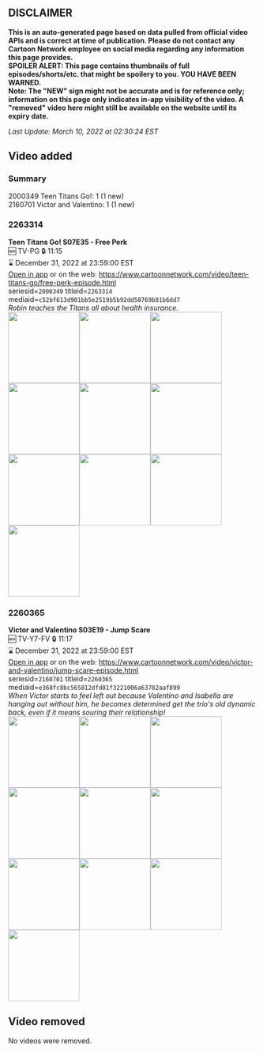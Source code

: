 ## DISCLAIMER
**This is an auto-generated page based on data pulled from official video APIs and is correct at time of publication. Please do not contact any Cartoon Network employee on social media regarding any information this page provides.**  
**SPOILER ALERT: This page contains thumbnails of full episodes/shorts/etc. that might be spoilery to you. YOU HAVE BEEN WARNED.**  
**Note: The "NEW" sign might not be accurate and is for reference only; information on this page only indicates in-app visibility of the video. A "removed" video here might still be available on the website until its expiry date.**  

_Last Update: March 10, 2022 at 02:30:24 EST_
## Video added
### Summary
2000349 Teen Titans Go!: 1 (1 new)  
2160701 Victor and Valentino: 1 (1 new)  
### 2263314
**Teen Titans Go! S07E35 - Free Perk**  
🆕 TV-PG 🔒 11:15  
⌛ December 31, 2022 at 23:59:00 EST  
[Open in app](https://cnvideo.sercomkc.org/redirector.html?type=cnapp&seriesid=2000349&titleid=2263314&mediaid=c52bf613d901bb5e2519b5b92dd58769b81b6dd7) or on the web: https://www.cartoonnetwork.com/video/teen-titans-go/free-perk-episode.html  
seriesid=`2000349` titleid=`2263314` mediaid=`c52bf613d901bb5e2519b5b92dd58769b81b6dd7`  
_Robin teaches the Titans all about health insurance._  
<a href="https://s3.amazonaws.com/cartoonorchestrator/2263314_001_1280x720.jpg"><img src="https://s3.amazonaws.com/cartoonorchestrator/2263314_001_640x360.jpg" height="144px" /></a><a href="https://s3.amazonaws.com/cartoonorchestrator/2263314_002_1280x720.jpg"><img src="https://s3.amazonaws.com/cartoonorchestrator/2263314_002_640x360.jpg" height="144px" /></a><a href="https://s3.amazonaws.com/cartoonorchestrator/2263314_003_1280x720.jpg"><img src="https://s3.amazonaws.com/cartoonorchestrator/2263314_003_640x360.jpg" height="144px" /></a><a href="https://s3.amazonaws.com/cartoonorchestrator/2263314_004_1280x720.jpg"><img src="https://s3.amazonaws.com/cartoonorchestrator/2263314_004_640x360.jpg" height="144px" /></a><a href="https://s3.amazonaws.com/cartoonorchestrator/2263314_005_1280x720.jpg"><img src="https://s3.amazonaws.com/cartoonorchestrator/2263314_005_640x360.jpg" height="144px" /></a><a href="https://s3.amazonaws.com/cartoonorchestrator/2263314_006_1280x720.jpg"><img src="https://s3.amazonaws.com/cartoonorchestrator/2263314_006_640x360.jpg" height="144px" /></a><a href="https://s3.amazonaws.com/cartoonorchestrator/2263314_007_1280x720.jpg"><img src="https://s3.amazonaws.com/cartoonorchestrator/2263314_007_640x360.jpg" height="144px" /></a><a href="https://s3.amazonaws.com/cartoonorchestrator/2263314_008_1280x720.jpg"><img src="https://s3.amazonaws.com/cartoonorchestrator/2263314_008_640x360.jpg" height="144px" /></a><a href="https://s3.amazonaws.com/cartoonorchestrator/2263314_009_1280x720.jpg"><img src="https://s3.amazonaws.com/cartoonorchestrator/2263314_009_640x360.jpg" height="144px" /></a><a href="https://s3.amazonaws.com/cartoonorchestrator/2263314_010_1280x720.jpg"><img src="https://s3.amazonaws.com/cartoonorchestrator/2263314_010_640x360.jpg" height="144px" /></a>
### 2260365
**Victor and Valentino S03E19 - Jump Scare**  
🆕 TV-Y7-FV 🔒 11:17  
⌛ December 31, 2022 at 23:59:00 EST  
[Open in app](https://cnvideo.sercomkc.org/redirector.html?type=cnapp&seriesid=2160701&titleid=2260365&mediaid=e368fc8bc565812dfd81f3221006a63782aaf899) or on the web: https://www.cartoonnetwork.com/video/victor-and-valentino/jump-scare-episode.html  
seriesid=`2160701` titleid=`2260365` mediaid=`e368fc8bc565812dfd81f3221006a63782aaf899`  
_When Victor starts to feel left out because Valentino and Isabella are hanging out without him, he becomes determined get the trio's old dynamic back, even if it means souring their relationship!_  
<a href="https://s3.amazonaws.com/cartoonorchestrator/2260365_001_1280x720.jpg"><img src="https://s3.amazonaws.com/cartoonorchestrator/2260365_001_640x360.jpg" height="144px" /></a><a href="https://s3.amazonaws.com/cartoonorchestrator/2260365_002_1280x720.jpg"><img src="https://s3.amazonaws.com/cartoonorchestrator/2260365_002_640x360.jpg" height="144px" /></a><a href="https://s3.amazonaws.com/cartoonorchestrator/2260365_003_1280x720.jpg"><img src="https://s3.amazonaws.com/cartoonorchestrator/2260365_003_640x360.jpg" height="144px" /></a><a href="https://s3.amazonaws.com/cartoonorchestrator/2260365_004_1280x720.jpg"><img src="https://s3.amazonaws.com/cartoonorchestrator/2260365_004_640x360.jpg" height="144px" /></a><a href="https://s3.amazonaws.com/cartoonorchestrator/2260365_005_1280x720.jpg"><img src="https://s3.amazonaws.com/cartoonorchestrator/2260365_005_640x360.jpg" height="144px" /></a><a href="https://s3.amazonaws.com/cartoonorchestrator/2260365_006_1280x720.jpg"><img src="https://s3.amazonaws.com/cartoonorchestrator/2260365_006_640x360.jpg" height="144px" /></a><a href="https://s3.amazonaws.com/cartoonorchestrator/2260365_007_1280x720.jpg"><img src="https://s3.amazonaws.com/cartoonorchestrator/2260365_007_640x360.jpg" height="144px" /></a><a href="https://s3.amazonaws.com/cartoonorchestrator/2260365_008_1280x720.jpg"><img src="https://s3.amazonaws.com/cartoonorchestrator/2260365_008_640x360.jpg" height="144px" /></a><a href="https://s3.amazonaws.com/cartoonorchestrator/2260365_009_1280x720.jpg"><img src="https://s3.amazonaws.com/cartoonorchestrator/2260365_009_640x360.jpg" height="144px" /></a><a href="https://s3.amazonaws.com/cartoonorchestrator/2260365_010_1280x720.jpg"><img src="https://s3.amazonaws.com/cartoonorchestrator/2260365_010_640x360.jpg" height="144px" /></a>
## Video removed
No videos were removed.  
